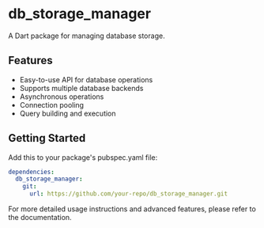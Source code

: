 # db_storage_manager

A Dart package for managing database storage.

## Features

- Easy-to-use API for database operations
- Supports multiple database backends
- Asynchronous operations
- Connection pooling
- Query building and execution

## Getting Started

Add this to your package's pubspec.yaml file:

```yaml
dependencies:
  db_storage_manager:
    git:
      url: https://github.com/your-repo/db_storage_manager.git
```

For more detailed usage instructions and advanced features, please refer to the documentation.
